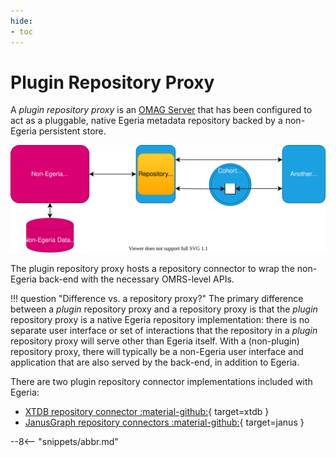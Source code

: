 ```yaml
---
hide:
- toc
---
```


<!-- SPDX-License-Identifier: CC-BY-4.0 -->
<!-- Copyright Contributors to the Egeria project. -->

# Plugin Repository Proxy

A *plugin repository proxy* is an [OMAG Server](/concepts/omag-server) that has been configured to act as a pluggable, native Egeria metadata repository backed by a non-Egeria persistent store.

![Plugin repository proxy translating between a back-end persistence layer and open metadata](plugin-repository-proxy.svg)

The plugin repository proxy hosts a repository connector to wrap the non-Egeria back-end with the necessary OMRS-level APIs.

!!! question "Difference vs. a repository proxy?"
    The primary difference between a *plugin* repository proxy and a repository proxy is that the *plugin* repository proxy is a native Egeria repository implementation: there is no separate user interface or set of interactions that the repository in a *plugin* repository proxy will serve other than Egeria itself. With a (non-plugin) repository proxy, there will typically be a non-Egeria user interface and application that are also served by the back-end, in addition to Egeria.

There are two plugin repository connector implementations included with Egeria:

- [XTDB repository connector :material-github:](https://github.com/odpi/egeria-connector-xtdb){ target=xtdb }
- [JanusGraph repository connectors :material-github:](https://github.com/odpi/egeria/tree/master/open-metadata-implementation/adapters/open-connectors/repository-services-connectors/open-metadata-collection-store-connectors/graph-repository-connector){ target=janus }

--8<-- "snippets/abbr.md"
